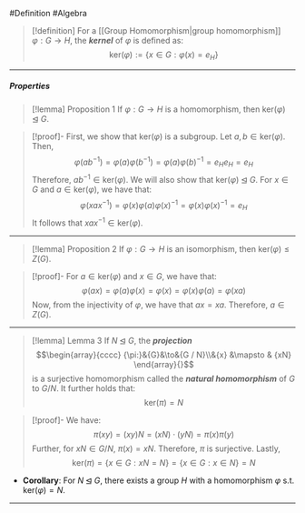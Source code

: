 #Definition #Algebra

> [!definition]
> For a [[Group Homomorphism|group homomorphism]] $\varphi:G \to H$, the ***kernel*** of $\varphi$ is defined as:$$\text{ker}(\varphi):=\{ x\in G: \varphi(x)=e_{H} \}$$
---
##### Properties
> [!lemma] Proposition 1
> If $\varphi:G\to H$ is a homomorphism, then $\text{ker}(\varphi) \unlhd G$.

> [!proof]-
> First, we show that $\text{ker}(\varphi)$ is a subgroup. Let $a,b\in \text{ker}(\varphi)$. Then, $$\varphi(ab^{-1})=\varphi(a)\varphi(b^{-1})=\varphi(a)\varphi(b)^{-1}=e_{H}e_{H}=e_{H}$$
> Therefore, $ab^{-1}\in \text{ker}(\varphi)$. We will also show that $\text{ker}(\varphi)\unlhd G$. For $x\in G$ and $a\in \text{ker}(\varphi)$, we have that: $$\varphi(x a x^{-1})=\varphi(x)\varphi(a)\varphi(x)^{-1}=\varphi(x)\varphi(x)^{-1}=e_{H}$$It follows that $xax^{-1}\in \text{ker}(\varphi)$.
---
> [!lemma] Proposition 2
> If $\varphi:G\to H$ is an isomorphism, then $\text{ker}(\varphi) \leq Z(G)$.

> [!proof]-
> For $a\in \text{ker}(\varphi)$ and $x\in G$, we have that: $$\varphi(ax)=\varphi(a)\varphi(x)=\varphi(x)=\varphi(x)\varphi(a)=\varphi(xa)$$
> Now, from the injectivity of $\varphi$, we have that $ax=xa$. Therefore, $a\in Z(G)$.
---
> [!lemma] Lemma 3
> If $N \unlhd G$, the ***projection*** $$\begin{array}{cccc} {\pi:}&{G}&\to&{G / N}\\&{x} &\mapsto & {xN} \end{array}{}$$ is a surjective homomorphism called the ***natural homomorphism*** of $G$ to $G / N$. It further holds that: $$\text{ker}(\pi)=N$$

> [!proof]-
> We have:
> $$\pi(xy)=(xy)N=(xN)\cdot (yN)=\pi(x)\pi(y)$$
> Further, for $xN\in G / N$, $\pi(x)=xN$. Therefore, $\pi$ is surjective. Lastly, $$\text{ker}(\pi)=\{ x\in G: xN=N \}=\{ x\in G: x\in N \}=N$$
- **Corollary**: For $N\unlhd G$, there exists a group $H$ with a homomorphism $\varphi$ s.t. $\text{ker}(\varphi)=N$.
---


